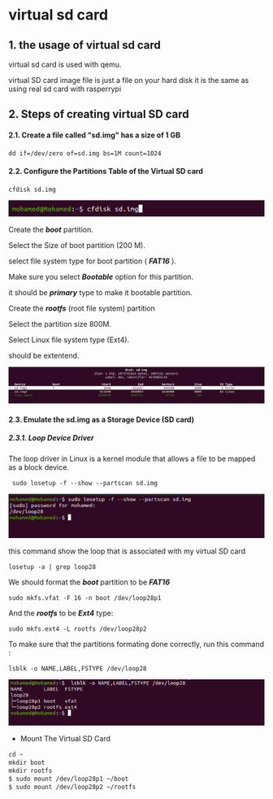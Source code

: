 # virtual sd card 

## 1. the usage of virtual sd card 

virtual sd card is used with qemu.

virtual SD card image file is just a file on your hard disk it is the same as using real sd card with rasperrypi

## 2. Steps of creating virtual SD card

#### 2.1. Create a file called "sd.img" has a size of 1 GB

```
dd if=/dev/zero of=sd.img bs=1M count=1024
```

#### 2.2. Configure the Partitions Table of the Virtual SD card

```
cfdisk sd.img
```
![cfdisk](images/cfdisk.png)


Create the ***boot*** partition.

Select the Size of boot partition (200 M).

select file system type for boot partition ( ***FAT16*** ).

Make sure you select ***Bootable*** option for this partition. 

it should be ***primary*** type to make it bootable partition.

Create the ***rootfs*** (root file system) partition

Select the partition size 800M.

Select Linux file system type (Ext4).

should be extentend.


![disk](images/disk.png)

#### 2.3. Emulate the sd.img as a Storage Device (SD card)

##### 2.3.1. Loop Device Driver

The loop driver in Linux is a kernel module that allows a file to be  mapped as a block device. 

 ```
  sudo losetup -f --show --partscan sd.img
 ```


![loop](images/loop.png)


this command show the loop that is associated with my virtual SD card

 ```
losetup -a | grep loop28
 ```
  
We should format the  ***boot***  partition to be  ***FAT16***  

```
sudo mkfs.vfat -F 16 -n boot /dev/loop28p1
```

And the  ***rootfs*** to be ***Ext4*** type:

```
sudo mkfs.ext4 -L rootfs /dev/loop28p2
```

To make sure that the partitions formating done correctly, run this command :

  ```
  lsblk -o NAME,LABEL,FSTYPE /dev/loop28
  ```
![loop28](images/loop28.png)

  - Mount The Virtual SD Card
```
cd ~
mkdir boot 
mkdir rootfs
$ sudo mount /dev/loop28p1 ~/boot
$ sudo mount /dev/loop28p2 ~/rootfs
```



